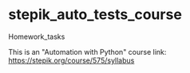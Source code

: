 # stepik_auto_tests_course
Homework_tasks

This is an "Automation with Python" course link: 
https://stepik.org/course/575/syllabus
